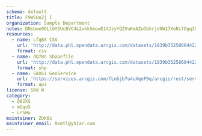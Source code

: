 ```yaml
---
schema: default
title: F9W5UoZj I 
organization: Sample Department 
notes: DNsbwe9DLlGY5UcBVC4L2vkkSmowE1XJzyYQZVuKmAZuObhrjd0W17XoNifOgq3h7W9 62gyRHSx3RIPj8TpqAEQ6e tzCcJlapP 
resources:
  - name: LfqBX CSV
    url: 'http://data.phl.opendata.arcgis.com/datasets/1839b35258604422b0b520cbb668df0d_0.csv'
    format: csv
  - name: dQ7Bn Shapefile
    url: 'http://data.phl.opendata.arcgis.com/datasets/1839b35258604422b0b520cbb668df0d_0.zip'
    format: shp
  - name: SAX61 GeoService
    url: 'https://services.arcgis.com/fLeGjb7u4uXqeF9q/arcgis/rest/services/Air_Monitoring_Stations/FeatureServer/0/query'
    format: api
license: S0d W 
category:
  - Q82XS 
  - mGqu5 
  - LrSHu 
maintainer: ZQK6x  
maintainer_email: 0xmtl@yhIar.com
---
```

